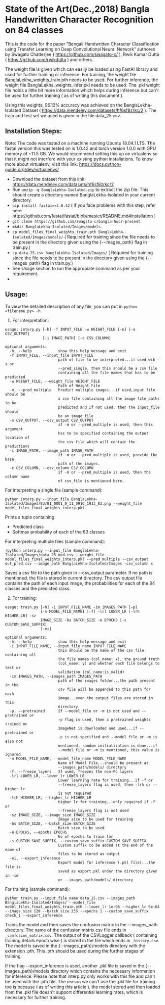 # State of the Art(Dec.,2018) Bangla Handwritten Character Recognition on 84 classes

This is the code for the paper "Bengali Handwritten Character Classification using Transfer Learning on Deep Convolutional Neural Network" authored by Swagato Chatterjee ( https://github.com/swagato-c/ ), Rwik Kumar Dutta ( https://github.com/rwikdutta ) and others. 

The weight file is given which can easily be loaded using FastAI library and used for further training or inference. For training, the weight file BanglaLekha_weights_train.pth needs to be used. For further inference, the weight file BanglaLekha_weights_infer.pkl needs to be used. The .pkl weight file holds a little bit more information which helps during inference but can't be used for further training ( as of writing this document ).

Using this weights, 96.13% accuracy was achieved on the BanglaLekha-Isolated Dataset ( https://data.mendeley.com/datasets/hf6sf8zrkc/2 ). The train and test set we used is given in the file data_25.csv.


## Installation Steps:
Note: The code was tested on a machine running Ubuntu 18.04.1 LTS. The fastai version this was tested on is 1.0.42 and torch version 1.0.0 with GPU memory of ~11.5 GB. We would recommend setting this up on virtualenv so that it might not interfere with your existing python installations. To know more about virtualenv, visit this link: https://docs.python-guide.org/dev/virtualenvs/
- Download the dataset from this link: https://data.mendeley.com/datasets/hf6sf8zrkc/2
- Run `unzip -q BanglaLekha-Isolated.zip` to extract the zip file. This should create a directory named BanglaLekha-Isolated in your current directory.
- `pip install fastai==1.0.42` ( if you face problems with this step, refer here https://github.com/fastai/fastai/blob/master/README.md#installation )
- `git clone https://github.com/swagato-c/bangla-hwcr-present`
- `mkdir BanglaLekha-Isolated/Images/models`
- `cp model_files_final_weights_train.pth BanglaLekha-Isolated/Images/models/` ( Required for training since the file needs to be present in the directory given using the {--images_path} flag in train.py.)
- `cp data_25.csv BanglaLekha-Isolated/Images/` ( Required for training since the file needs to be present in the directory given using the {--images_path} flag in train.py.)
- See Usage section to run the appropiate command as per your requirement.
- 

## Usage:
To view the detailed description of any file, you can put in `python <filename.py> -h` 
1. For interpretation:
````
usage: interp.py [-h] -f INPUT_FILE -w WEIGHT_FILE [-m] [-o CSV_OUTPUT]
                 [-i IMAGE_PATH] [-c CSV_COLUMN]

optional arguments:
  -h, --help            show this help message and exit
  -f INPUT_FILE, --input_file INPUT_FILE
                        path of file to be interpreted...if used wih -s or
                        --pred_single, then this should be a csv file
                        containing all the file names that has to be predicted
  -w WEIGHT_FILE, --weight_file WEIGHT_FILE
                        Path of Weight File
  -m, --pred_multiple   Predict multiple images...if used,input file should be
                        a csv file containing all the image file paths to be
                        predicted and if not used, then the input_file should
                        be an image file
  -o CSV_OUTPUT, --csv_output CSV_OUTPUT
                        if -m or --pred_multiple is used, then this argument
                        has to be specified containing the output location of
                        the csv file which will contain the predictions
  -i IMAGE_PATH, --image_path IMAGE_PATH
                        if -m or --pred_multiple is used, provide the base
                        path of the images.
  -c CSV_COLUMN, --csv_column CSV_COLUMN
                        if -m or --pred_multiple is used, then the column name
                        of csv_file is mentioned here.
````
For interpreting a single file (sample command):
````
python interp.py --input_file BanglaLekha-Isolated/Images/83/01_0001_0_11_0916_1913_83.png --weight_file model_files_final_weights_interp.pkl
````
Prints a tuple containing:
- Predicted class
- Softmax probability of each of the 83 classes


For interpreting multiple files (sample command):
````
!python interp.py --input_file BanglaLekha-Isolated/Images/data_25_mod.csv --weight_file model_files_final_weights_interp.pkl --pred_multiple --csv_output out_pred.csv --image_path BanglaLekha-Isolated/Images -csv_column x
````
Saves a csv file to the path given in --csv_output parameter. If no path is mentioned, the file is stored in current directory. The csv output file contains the path of each input image, the probabilities for each of the 84 classes and the  predicted class. 

2. For training:
````
usage: train.py [-h] -i INPUT_FILE_NAME -im IMAGES_PATH [-p]
                [-m MODEL_FILE_NAME] [-f] -lrl LOWER_LR [-lrh HIGHER_LR] -sz
                IMAGE_SIZE -bs BATCH_SIZE -e EPOCHS [-s CUSTOM_SAVE_SUFFIX]
                [-ei]

optional arguments:
  -h, --help            show this help message and exit
  -i INPUT_FILE_NAME, --input_file_name INPUT_FILE_NAME
                        this should be the name of the csv file containing all
                        the file names (col_name: x), the ground truth
                        (col_name: y) and whether each file belongs to test or
                        validation (col_name:is_valid)
  -im IMAGES_PATH, --images_path IMAGES_PATH
                        path of the images folder...the path present in the
                        csv file will be appended to this path for each
                        image...even the output files are stored in this
                        directory
  -p, --pretrained      If --model_file or -m is not used and --pretrained or
                        -p flag is used, then a pretrained weights trained on
                        ImageNet is downloaded and used...if --pretrained or
                        -p is not specified and --model_file or -m is also not
                        mentioned, random initialization is done...if
                        --model_file or -m is mentioned, this value is ignored
  -m MODEL_FILE_NAME, --model_file_name MODEL_FILE_NAME
                        Name of Model File...should be present at
                        --images_path/models/ directory
  -f, --freeze_layers   If used, freezes the non-FC layers
  -lrl LOWER_LR, --lower_lr LOWER_LR
                        Lower learning rate for training...if -f or
                        --freeze_layers flag is used, then -lrh or --higher_lr
                        is not required
  -lrh HIGHER_LR, --higher_lr HIGHER_LR
                        Higher lr for training...only required if -f or
                        --freeze_layers flag is not used
  -sz IMAGE_SIZE, --image_size IMAGE_SIZE
                        Image size to be used for training
  -bs BATCH_SIZE, --batch_size BATCH_SIZE
                        Batch size to be used
  -e EPOCHS, --epochs EPOCHS
                        No of epochs to train for
  -s CUSTOM_SAVE_SUFFIX, --custom_save_suffix CUSTOM_SAVE_SUFFIX
                        Custom suffix to be added at the end of the name of
                        files to be stored as output
  -ei, --export_inference
                        Export model for inference (.pkl file)...the file is
                        saved as export.pkl under the directory given in -im
                        or --images_path/models/ directory
````
For training (sample command):
````
python train.py --input_file_name data_25.csv --images_path BanglaLekha-Isolated/Images/ --model_file model_files_final_weights_train.pth --lower_lr 1e-06 --higher_lr 6e-04 --image_size 128 --batch_size 256 --epochs 1 --custom_save_suffix check_1 --export_inference
````

Trains the model and then saves the confusion matrix in the --images_path directory. The name of the confusion matrix csv file ends in `_confusion_matrix.csv`. The output of the CSVLogger callback ( containing training details epoch wise ) is stored in the file which ends in `_history.csv`. The model is saved in the {--images_path}/models directory  with the extension .pth. This .pth should be used during the further stages of training.

If the flag --export_inference is used, another .pkl file is saved in the {--images_path}/models directory which contains the necessary information for inference. Please note that interp.py only works with this file and can't be used with the .pth file. The reason we can't use the .pkl file for training too is because ( as of writing this article ), the model stored and then loaded from the .pkl file doesn't support differential learning rates, which is necessary for further training.
